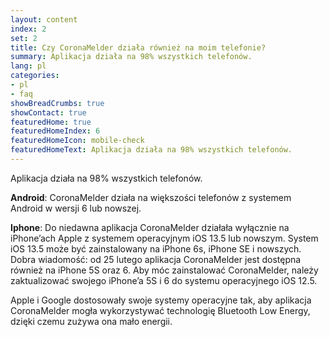 ```yaml
---
layout: content
index: 2
set: 2
title: Czy CoronaMelder działa również na moim telefonie?
summary: Aplikacja działa na 98% wszystkich telefonów.
lang: pl
categories:
- pl
- faq
showBreadCrumbs: true
showContact: true
featuredHome: true
featuredHomeIndex: 6
featuredHomeIcon: mobile-check
featuredHomeText: Aplikacja działa na 98% wszystkich telefonów.
---
```

Aplikacja działa na 98% wszystkich telefonów.

**Android**: CoronaMelder działa na większości telefonów z systemem Android w wersji 6 lub nowszej.

**Iphone**: Do niedawna aplikacja CoronaMelder działała wyłącznie na iPhone’ach Apple z systemem operacyjnym iOS 13.5 lub nowszym. System iOS 13.5 może być zainstalowany na iPhone 6s, iPhone SE i nowszych. Dobra wiadomość: od 25 lutego aplikacja CoronaMelder jest dostępna również na iPhone 5S oraz 6. Aby móc zainstalować CoronaMelder, należy zaktualizować swojego iPhone’a 5S i 6 do systemu operacyjnego iOS 12.5. 

Apple i Google dostosowały swoje systemy operacyjne tak, aby aplikacja CoronaMelder mogła wykorzystywać technologię Bluetooth Low Energy, dzięki czemu zużywa ona mało energii.
